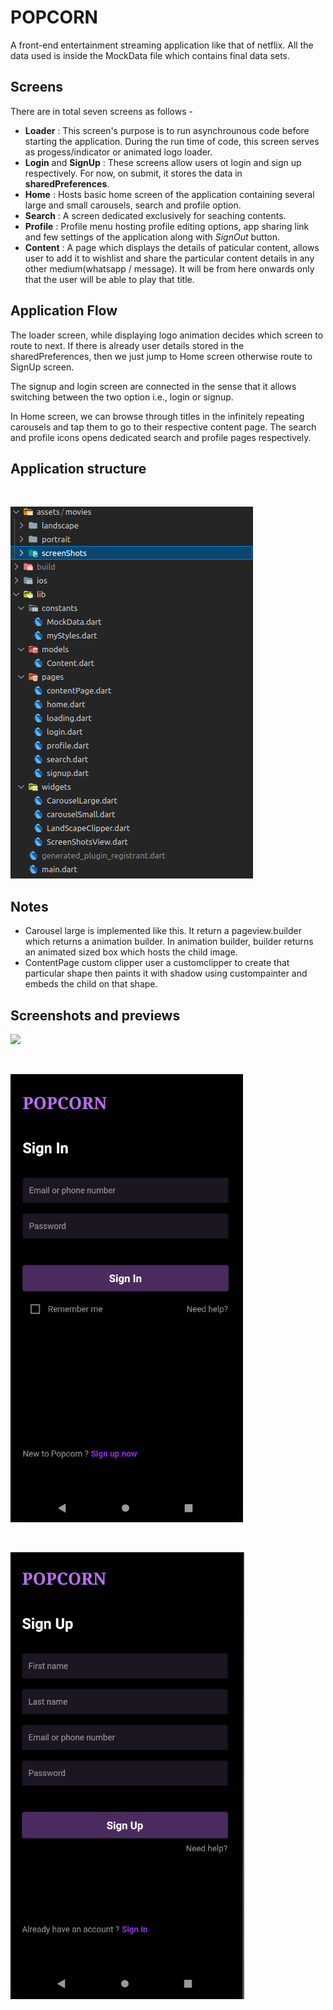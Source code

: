 # POPCORN

A front-end entertainment streaming application like that of netflix. All the data used is inside the MockData file which contains final data sets.

## Screens
There are in total seven screens as follows - 
+ **Loader** : This screen's purpose is to run asynchrounous code before starting the application. During the run time of code, this screen serves as progess/indicator or animated logo loader.
+ **Login** and **SignUp** : These screens allow users ot login and sign up respectively. For now, on submit, it stores the data in **sharedPreferences**.
+ **Home** : Hosts basic home screen of the application containing several large and small carousels, search and profile option.
+ **Search** : A screen dedicated exclusively for seaching contents.
+ **Profile** : Profile menu hosting profile editing options, app sharing link and few settings of the application along with *SignOut* button.
+ **Content** : A page which displays the details of paticular content, allows user to add it to wishlist and share the particular content details in any other medium(whatsapp / message). It will be from here onwards only that the user will be able to play that title.

## Application Flow
The loader screen, while displaying logo animation decides which screen to route to next. If there is already user details stored in the sharedPreferences, then we just jump to Home screen otherwise route to SignUp screen.

The signup and login screen are connected in the sense that it allows switching between the two option i.e., login or signup.

In Home screen, we can browse through titles in the infinitely repeating carousels and tap them to go to their respective content page. The search and profile icons opens dedicated search and profile pages respectively.

## Application structure
<br/>

![](readmeAssets/popcornStructure.png)

## Notes
+ Carousel large is implemented like this. It return a pageview.builder which returns a animation builder. In animation builder, builder returns an animated sized box which hosts the child image.
+ ContentPage custom clipper user a customclipper to create that particular shape then paints it with shadow using custompainter and embeds the child on that shape.

## Screenshots and previews  

![](readmeAssets/apphome.gif) 

<br/>

![](readmeAssets/login.png)

<br/>

![](readmeAssets/signup.png)
